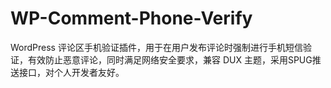 # WP-Comment-Phone-Verify
WordPress 评论区手机验证插件，用于在用户发布评论时强制进行手机短信验证，有效防止恶意评论，同时满足网络安全要求，兼容 DUX 主题，采用SPUG推送接口，对个人开发者友好。
